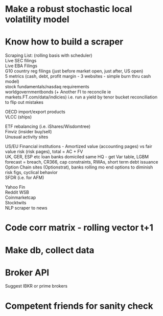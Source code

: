 # Make a robust stochastic local volatility model

# Know how to build a scraper<br>
Scraping List: (rolling basis with scheduler)<br>
Live SEC filings<br>
Live EBA Filings<br>
G10 country reg filings (just before market open, just after, US open)<br>
5 metrics (cash, debt, profit margin - 3 websites - simple burn thru cash model)<br>
stock fundamentals/nasdaq requirements<br>
worldgovernmentbonds (+ Another FI to reconcile ie markets.FT.com/data/indicies) i.e. run a yield by tenor bucket reconciliation to flip out mistakes<br>

OECD import/export products<br>
VLCC (ships)<br>

ETF rebalancing (i.e. iShares/Wisdomtree)<br>
Finviz (insider buy/sell)<br>
Unusual activity sites<br>

US/EU Financial institutions - Amortized value (accounting pages) vs fair value risk (risk pages), total = AC + FV<br>
UK, GER, ESP etc loan banks domiciled same HQ - get Var table, LGBM forecast = breach, CR366, cap constraints, RWAs, short term debt issuance<br>
Option Chain sites (Optionstrat), banks rolling mo end options to diminish risk figs, cyclical behavior<br>
SFDR (i.e. for AFM)<br>

Yahoo Fin<br>
Reddit WSB<br>
Coinmarketcap<br>
Stocktwits<br>
NLP scraper to news<br>

# Code corr matrix - rolling vector t+1

# Make db, collect data

# Broker API
Suggest IBKR or prime brokers

# Competent friends for sanity check
